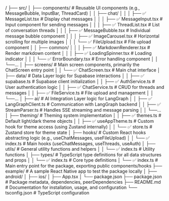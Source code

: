 /
├── src/
│   ├── components/         # Reusable UI components (e.g., MessageBubble, InputBar, ThreadCard)
│   │   ├── chat/
│   │   │   ├── ✅ MessageList.tsx      # Display chat messages
│   │   │   ├── ✅ MessageInput.tsx     # Input component for sending messages
│   │   │   ├── ✅ ThreadList.tsx       # List of conversation threads
│   │   │   ├── ✅ MessageBubble.tsx    # Individual message bubble component
│   │   │   ├── ✅ ImageCarousel.tsx    # Horizontal scrolling for multiple images
│   │   │   └── ✅ FileUpload.tsx       # File upload component
│   │   ├── common/
│   │   │   ├── ✅ MarkdownRenderer.tsx # Render markdown content
│   │   │   ├── ✅ LoadingSpinner.tsx   # Loading indicator
│   │   │   └── ✅ ErrorBoundary.tsx    # Error handling component
│   │   └──...
│   ├── screens/            # Main screen components, primarily the ChatScreen entry point
│   │   └── ✅ ChatScreen.tsx           # Main chat interface
│   ├── data/               # Data Layer logic for Supabase interactions
│   │   ├── ✅ supabase.ts              # Supabase client initialization
│   │   ├── ✅ AuthService.ts           # User authentication logic
│   │   ├── ✅ ChatService.ts           # CRUD for threads and messages
│   │   ├── ✅ FileService.ts           # File upload and management
│   │   └──...
│   ├── ai/                 # AI Integration Layer logic for LangGraph
│   │   ├── ✅ LangGraphClient.ts       # Communication with LangGraph backend
│   │   ├── ✅ StreamParser.ts          # Handles SSE streaming and message parsing
│   │   └──...
│   ├── theming/            # Theming system implementation
│   │   ├── ✅ themes.ts                # Default light/dark theme objects
│   │   ├── ✅ useAppTheme.ts           # Custom hook for theme access (using Zustand internally)
│   │   └── ✅ store.ts                 # Zustand store for theme state
│   ├── hooks/              # Custom React hooks abstracting logic (e.g., useChatMessages, useFileUpload)
│   │   └── ✅ index.ts                 # Main hooks (useChatMessages, useThreads, useAuth)
│   ├── utils/              # General utility functions and helpers
│   │   └── ✅ index.ts                 # Utility functions
│   ├── types/              # TypeScript type definitions for all data structures and props
│   │   └── ✅ index.ts                 # Core type definitions
│   └── ✅ index.ts                     # Main entry point for the package, exporting public components/hooks
├── example/                # A sample React Native app to test the package locally
│   ├── android/
│   ├── ios/
│   ├── App.tsx
│   └── package.json
├── package.json            # Package metadata, dependencies, peerDependencies
├── README.md               # Documentation for installation, usage, and configuration
└── tsconfig.json           # TypeScript configuration